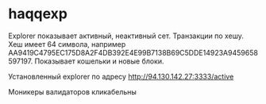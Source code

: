 # haqqexp
Explorer показывает активный, неактивный сет. Транзакции по хешу. Хеш имеет 64 символа, например AA9419C4795EC175D8A2F4DB392E4E99B7138B69C5DDE14923A9459658597197.
Показывает кошельки и новые блоки. 

Установленный explorer по адресу http://94.130.142.27:3333/active

Моникеры валидаторов кликабельны
